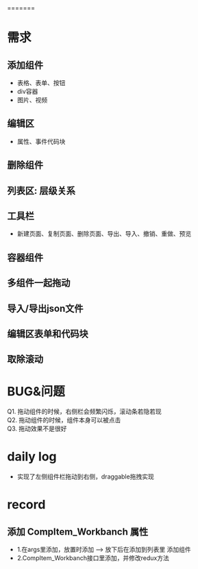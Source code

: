 =======
# 需求
## 添加组件
- 表格、表单、按钮
- div容器
- 图片、视频
## 编辑区
- 属性、事件代码块
## 删除组件
## 列表区: 层级关系
## 工具栏
- 新建页面、复制页面、删除页面、导出、导入、撤销、重做、预览
## 容器组件
## 多组件一起拖动
## 导入/导出json文件
## 编辑区表单和代码块
## 取除滚动

# BUG&问题
Q1. 拖动组件的时候，右侧栏会频繁闪烁，滚动条若隐若现  
Q2. 拖动组件的时候，组件本身可以被点击  
Q3. 拖动效果不是很好

# daily log
- 实现了左侧组件栏拖动到右侧，draggable拖拽实现


# record
## 添加 CompItem_Workbanch 属性
- 1.在args里添加，放置时添加 --> 放下后在添加到列表里 添加组件
- 2.CompItem_Workbanch接口里添加，并修改redux方法